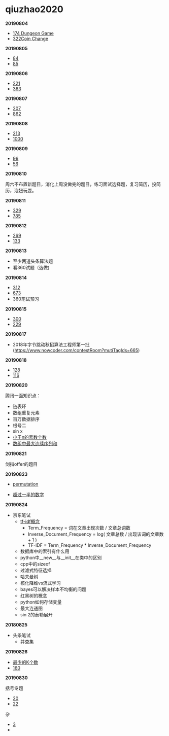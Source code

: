 # qiuzhao2020

**20190804**

- [174 Dungeon Game](https://leetcode.com/problems/dungeon-game/)
- [322Coin Change](https://leetcode.com/problems/coin-change/)

**20190805**

* [84](https://leetcode.com/problems/largest-rectangle-in-histogram/)
* [85](https://leetcode.com/problems/maximal-rectangle/)

**20190806**

* [221](https://leetcode.com/problems/maximal-square/)
* [363](https://leetcode.com/problems/max-sum-of-rectangle-no-larger-than-k/)

**20190807**

* [207](https://leetcode.com/problems/course-schedule/)
* [862](https://leetcode.com/problems/shortest-subarray-with-sum-at-least-k)

**20190808**

- [213](https://leetcode.com/problems/house-robber-ii/)
- [1000](https://leetcode.com/problems/minimum-cost-to-merge-stones/)

**20190809**

- [96](https://leetcode.com/problems/unique-binary-search-trees/)
- [56](https://leetcode.com/problems/merge-intervals/)

**20190810**

周六不布置新题目，消化上周没做完的题目，练习面试选择题，复习简历，投简历，泡妞玩耍。

**20190811**

- [329](https://leetcode.com/problems/longest-increasing-path-in-a-matrix/)
- [785](https://leetcode.com/problems/is-graph-bipartite/)

**20190812**

- [269](https://leetcode.com/problems/alien-dictionary/)
- [133](https://leetcode.com/problems/clone-graph/)

**20190813**

- 至少两道头条算法题
- 看360试题（选做)

**20190814**

* [312](https://leetcode.com/problems/burst-balloons/)
* [673](https://leetcode.com/problems/number-of-longest-increasing-subsequence/)
* 360笔试预习

**20190815**

* [300](https://leetcode.com/problems/longest-increasing-subsequence/)
* [229](https://leetcode.com/problems/majority-element-ii/)

**20190817**

* 2018年字节跳动秋招算法工程师第一批(https://www.nowcoder.com/contestRoom?mutiTagIds=665)

**20190818**

* [128](https://leetcode.com/problems/longest-consecutive-sequence/)
* [116](https://leetcode.com/problems/populating-next-right-pointers-in-each-node/)

**20190820**

腾讯一面知识点：

* 链表环
* 数组重复元素
* 百万数据排序
* 根号二
* sin x
* [小于n的素数个数](https://leetcode.com/problems/count-primes/)
* [数组中最大连续序列和](https://leetcode.com/problems/maximum-subarray/)

**20190821**

剑指offer的题目

**20190823**

* [permutation](https://www.nowcoder.com/practice/fe6b651b66ae47d7acce78ffdd9a96c7?tpId=13&tqId=11180&tPage=2&rp=2&ru=%2Fta%2Fcoding-interviews&qru=%2Fta%2Fcoding-interviews%2Fquestion-ranking)

* [超过一半的数字](https://www.nowcoder.com/practice/e8a1b01a2df14cb2b228b30ee6a92163?tpId=13&tqId=11181&tPage=2&rp=2&ru=%2Fta%2Fcoding-interviews&qru=%2Fta%2Fcoding-interviews%2Fquestion-ranking)

**20190824**

* 京东笔试
  * [tf-idf概念](https://zhuanlan.zhihu.com/p/31197209)
    * Term_Frequency = 词在文章出现次数 / 文章总词数
    * Inverse_Document_Frequency = log( 文章总数 / 出现该词的文章数 + 1 )
    * TF-IDF = Term_Frequency * Inverse_Document_Frequency
  * 数据库中的索引有什么用
  * python中__new__与__init__在类中的区别
  * cpp中的sizeof
  * 过滤式特征选择
  * 哈夫曼树
  * 核化降维vs流式学习
  * bayes可以解决样本不均衡的问题
  * 红黑树的概念
  * python如何存储变量
  * 最大连通图
  * sin 2的泰勒展开

**20180825**

* 头条笔试
  * 并查集

**20190826**

* [最少的K个数](https://www.nowcoder.com/practice/6a296eb82cf844ca8539b57c23e6e9bf?tpId=13&tqId=11182&tPage=2&rp=2&ru=%2Fta%2Fcoding-interviews&qru=%2Fta%2Fcoding-interviews%2Fquestion-ranking)
* [160](https://leetcode.com/problems/intersection-of-two-linked-lists/)

**20190830**

括号专题

* [20](https://leetcode.com/problems/valid-parentheses/submissions/)
* [22](https://leetcode.com/problems/generate-parentheses/)

杂

* [3](https://leetcode.com/problems/longest-substring-without-repeating-characters/description/)
* 